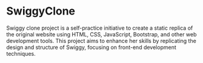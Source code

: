 # SwiggyClone
Swiggy clone project is a self-practice initiative to create a static replica of the original website using HTML, CSS, JavaScript, Bootstrap, and other web development tools. This project aims to enhance her skills by replicating the design and structure of Swiggy, focusing on front-end development techniques.
